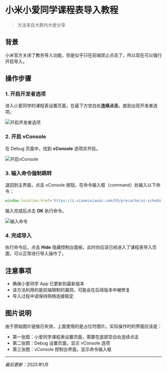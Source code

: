 # 小米小爱同学课程表导入教程

> 方法来自大群内大佬分享

## 背景

小米官方关闭了教务导入功能，但是似乎只在前端禁止点击了，所以现在可以强行开启导入。

## 操作步骤

### 1. 开启开发者选项

进入小爱同学的课程表设置页面，在最下方空白处**连续点击**，直到出现开发者选项。

![开启开发者选项](https://user-images.githubusercontent.com/placeholder/step1.png)

### 2. 开启 vConsole

在 Debug 页面中，找到 **vConsole** 选项并开启。

![开启vConsole](https://user-images.githubusercontent.com/placeholder/step2.png)

### 3. 输入命令强制跳转

退回到主界面，点击 vConsole 按钮，在命令输入框（command）处输入以下命令：

```javascript
window.location.href='https://i.xiaomixiaoai.com/h5/precache/ai-schedule/#/import'
```

输入完成后点击 **OK** 执行命令。

![输入命令](https://user-images.githubusercontent.com/placeholder/step3.png)

### 4. 完成导入

执行命令后，点击 **Hide** 隐藏控制台面板，此时你应该已经进入了课程表导入页面，可以正常进行导入操作了。

## 注意事项

- 确保小爱同学 App 已更新到最新版本
- 该方法利用的是前端限制的漏洞，可能会在后续版本中被修复
- 导入过程中请保持网络连接稳定

## 图片说明

由于原始图片链接已失效，上面使用的是占位符图片。实际操作时的界面应该是：
- 第一张图：小爱同学课程表设置页面，需要在底部空白处连续点击
- 第二张图：Debug 设置页面，显示 vConsole 选项
- 第三张图：vConsole 控制台界面，显示命令输入框

---

*最后更新：2025年1月*